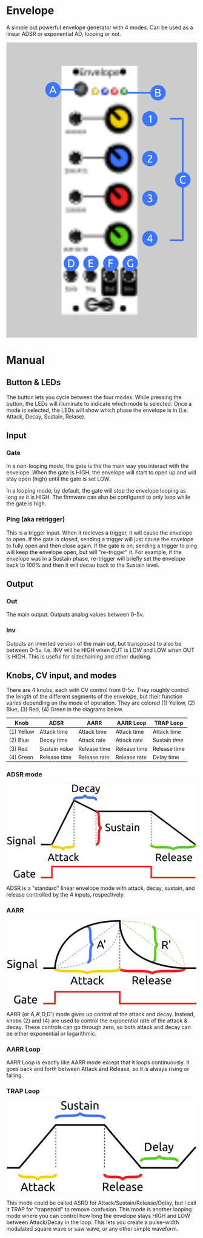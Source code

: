 # Envelope

A simple but powerful envelope generator with 4 modes. Can be used as a linear ADSR or exponential AD, looping or not.

<img src="images/envelope_faceplate.svg" />


# Manual

## Button & LEDs

The button lets you cycle between the four modes. While pressing the button, the LEDs will illuminate to indicate which mode is selected. Once a mode is selected, the LEDs will show which phase the envelope is in (i.e. Attack, Decay, Sustain, Relase).

## Input

### Gate

In a non-looping mode, the gate is the the main way you interact with the envelope. When the gate is HIGH, the envelope will start to open up and will stay open (high) until the gate is set LOW.

In a looping mode, by default, the gate will stop the envelope looping as long as it is HIGH. The firmware can also be configured to *only* loop while the gate is high.

### Ping (aka retrigger)

This is a trigger input. When it recieves a trigger, it will cause the envelope to open. If the gate is closed, sending a trigger will just cause the envelope to fully open and then close again. If the gate is on, sending a trigger to ping will keep the envelope open, but will "re-trigger" it. For example, if the envelope was in a Sustain phase, re-trigger will briefly set the envelope back to 100% and then it will decau back to the Sustain level.

## Output

### Out

The main output. Outputs analog values between 0-5v.

### Inv

Outputs an inverted version of the main out, but transposed to also be between 0-5v. I.e. INV will he HIGH when OUT is LOW and LOW when OUT is HIGH. This is useful for sidechaining and other ducking.

## Knobs, CV input, and modes

There are 4 knobs, each with CV control from 0-5v. They roughly control the length of the different segments of the envelope, but their function varies depending on the mode of operation. They are colored (1) Yellow, (2) Blue, (3) Red, (4) Green in the diagrams below.


| Knob       | ADSR            | AARR            | AARR Loop       | TRAP Loop       |
| ---------- | --------------- | --------------- | --------------- | --------------- |
| (1) Yellow | Attack time     | Attack time     | Attack time     | Attack time     |
| (2) Blue   | Decay time      | Attack rate     | Attack rate     | Sustain *time*  |
| (3) Red    | Sustain *value* | Release time    | Release time    | Release time    |
| (4) Green  | Release time    | Release rate    | Release rate    | Delay time      |


### ADSR mode

<p align="center" width="100%">
    <img alt="ADSR graph" src="images/ADSR.svg" width=500 />
</p>

ADSR is a "standard" linear envelope mode with attack, decay, sustain, and release controlled by the 4 inputs, respectively.

### AARR

<p align="center" width="100%">
    <img alt="AARR graph" src="images/AARR.svg" width=500 />
</p>

AARR (or A,A',D,D') mode gives up control of the attack and decay. Instead, knobs (2) and (4) are used to control the exponential rate of the attack & decay. These controls can go through zero, so both attack and decay can be either exponential or logarithmic.

### AARR Loop

AARR Loop is exactly like AARR mode except that it loops continuously. It goes back and forth between Attack and Release, so it is always rising or falling.

### TRAP Loop

<p align="center" width="100%">
    <img alt="TRAP graph" src="images/TRAP.svg" width=500 />
</p>

This mode could be called ASRD for Attack/Sustain/Release/Delay, but I call it TRAP for "trapezoid" to remove confusion. This mode is another looping mode where you can control how long the envelope stays HIGH and LOW between Attack/Decay in the loop. This lets you create a pulse-width modulated square wave or saw wave, or any other simple waveform.
